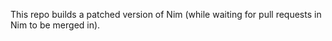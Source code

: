 This repo builds a patched version of Nim (while waiting for pull requests in Nim to be merged in).
